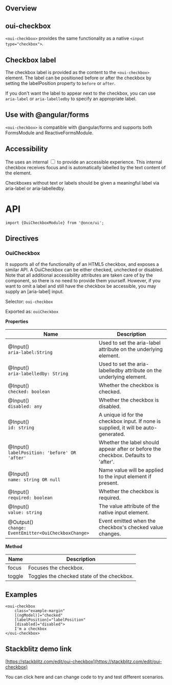 ## Overview

## oui-checkbox
`<oui-checkbox>` provides the same functionality as a native `<input type="checkbox">`.

## Checkbox label
The checkbox label is provided as the content to the `<oui-checkbox>` element. The label can be positioned before or after the checkbox by setting the labelPosition property to `before` or `after`.

If you don't want the label to appear next to the checkbox, you can use `aria-label` or `aria-labelledby` to specify an appropriate label.

## Use with @angular/forms
`<oui-checkbox>` is compatible with @angular/forms and supports both FormsModule and ReactiveFormsModule.

## Accessibility
The <oui-checkbox> uses an internal <input type="checkbox"> to provide an accessible experience. This internal checkbox receives focus and is automatically labelled by the text content of the <oui-checkbox> element.

Checkboxes without text or labels should be given a meaningful label via aria-label or aria-labelledby.

# API

```
import {OuiCheckboxModule} from '@once/ui';
```
## Directives

### OuiCheckbox
It supports all of the functionality of an HTML5 checkbox, and exposes a similar API. A OuiCheckbox can be either checked, unchecked or disabled. Note that all additional accessibility attributes are taken care of by the component, so there is no need to provide them yourself. However, if you want to omit a label and still have the checkbox be accessible, you may supply an [aria-label] input. 

Selector: `oui-checkbox`

Exported as: `ouiCheckbox`

**Properties**
<br/>


| Name  | Description |
| ------------- | ------------- |
| @Input() <br/>`aria-label:String`  | Used to set the aria-label attribute on the underlying element.  |
| @Input() <br/>`aria-labelledby: String`  | Used to set the aria-labelledby attribute on the underlying element.  |
| @Input() <br/>`checked: boolean` | Whether the checkbox is checked.  |
| @Input() <br/>`disabled: any` | Whether the checkbox is disabled. |
| @Input() <br/>`id: string` | A unique id for the checkbox input. If none is supplied, it will be auto-generated. |
| @Input() <br/>`labelPosition: 'before' OR 'after'` | Whether the label should appear after or before the checkbox. Defaults to 'after'. |
| @Input() <br/>`name: string OR null` | Name value will be applied to the input element if present. |
| @Input() <br/>`required: boolean` | Whether the checkbox is required. |
| @Input() <br/>`value: string` | The value attribute of the native input element. |
| @Output() <br/>`change: EventEmitter<OuiCheckboxChange>` | Event emitted when the checkbox's checked value changes. |

**Method**
<br/>

| Name  | Description |
| ------------- | ------------- |
| focus | Focuses the checkbox.  |
| toggle | Toggles the checked state of the checkbox. |

## Examples


```
<oui-checkbox
    class="example-margin"
    [(ngModel)]="checked"
    [labelPosition]="labelPosition"
    [disabled]="disabled">
    I'm a checkbox
</oui-checkbox>
```

## Stackblitz demo link

[https://stackblitz.com/edit/oui-checkbox](https://stackblitz.com/edit/oui-checkbox)

You can click here and can change code to try and test different scenarios. 
